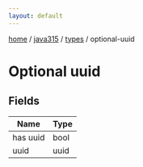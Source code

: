```yaml
---
layout: default
---
```


[home](/)  /  [java315](/protocol/java315)  /  [types](/protocol/java315/types)  /  optional-uuid

# Optional uuid

## Fields

Name | Type
---|---
has uuid | bool
uuid | uuid

